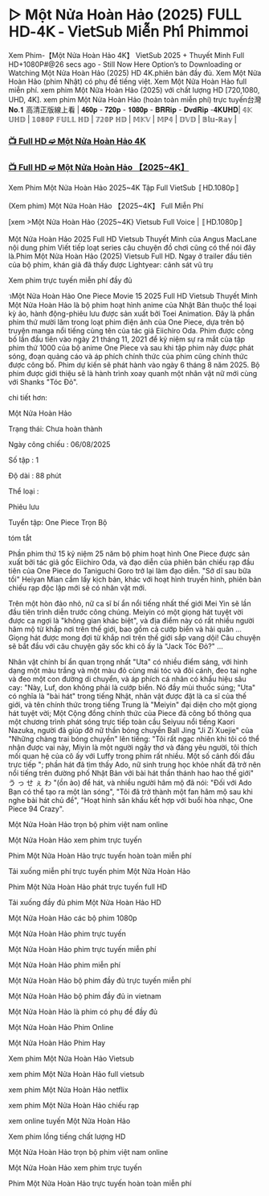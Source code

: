 # ▷ Một Nửa Hoàn Hảo (2025) 𝖥𝖴𝖫𝖫 𝖧𝖣-𝟦𝖪 - 𝖵𝗂𝖾𝗍𝖲𝗎𝖻 𝖬𝗂𝖾̂̃𝗇 𝖯𝗁𝗂́ 𝖯𝗁𝗂𝗆𝗆𝗈𝗂

Xem Phim-【Một Nửa Hoàn Hảo 4K】 VietSub 2025 + Thuyết Minh Full HD+1080P#@26 secs ago - Still Now Here Option’s to Downloading or Watching Một Nửa Hoàn Hảo (2025) HD 4K.phiên bản đầy đủ. Xem Một Nửa Hoàn Hảo (phim Nhật) có phụ đề tiếng việt. Xem Một Nửa Hoàn Hảo full miễn phí. xem phim Một Nửa Hoàn Hảo (2025) với chất lượng HD [720,1080, UHD, 4K]. xem phim Một Nửa Hoàn Hảo (hoàn toàn miễn phí) trực tuyến台灣 𝐍𝐨.𝟏 高清正版線上看 | 𝟒𝟔𝟎𝐩 - 𝟕𝟐𝟎𝐩 - 𝟏𝟎𝟖𝟎𝐩 - 𝐁𝐑𝐑𝐢𝐩 - 𝐃𝐯𝐝𝐑𝐢𝐩 -𝟒𝐊𝐔𝐇𝐃| 𝟜𝕂 𝕌ℍ𝔻 | 𝟙𝟘𝟠𝟘ℙ 𝔽𝕌𝕃𝕃 ℍ𝔻 | 𝟟𝟚𝟘ℙ ℍ𝔻 | 𝕄𝕂𝕍 | 𝕄ℙ𝟜 | 𝔻𝕍𝔻 | 𝔹𝕝𝕦-ℝ𝕒𝕪 |

### [📺 Full HD ➫️ Một Nửa Hoàn Hảo 4K](https://t.co/n0uXLCJ1BP)

### [📺 Full HD ➫️ Một Nửa Hoàn Hảo 【2025~4K】](https://t.co/n0uXLCJ1BP)

Xem Phim Một Nửa Hoàn Hảo 2025~4K Tập Full VietSub 〚HD.1080p〛

(Xem phim) Một Nửa Hoàn Hảo 【2025~4K】 Full Miễn Phí

[xem >Một Nửa Hoàn Hảo {2025~4K} Vietsub Full Voice | 〚HD.1080p〛

Một Nửa Hoàn Hảo 2025 Full HD Vietsub Thuyết Minh của Angus MacLane nội dung phim Viết tiếp loạt series câu chuyện đồ chơi cũng có thể nói đây là.Phim Một Nửa Hoàn Hảo (2025) Vietsub Full HD. Ngay ở trailer đầu tiên của bộ phim, khán giả đã thấy được Lightyear: cảnh sát vũ trụ

Xem phim trực tuyến miễn phí đầy đủ

วMột Nửa Hoàn Hảo One Piece Movie 15 2025 Full HD Vietsub Thuyết Minh Một Nửa Hoàn Hảo là bộ phim hoạt hình anime của Nhật Bản thuộc thể loại kỳ ảo, hành động-phiêu lưu được sản xuất bởi Toei Animation. Đây là phần phim thứ mười lăm trong loạt phim điện ảnh của One Piece, dựa trên bộ truyện manga nổi tiếng cùng tên của tác giả Eiichiro Oda. Phim được công bố lần đầu tiên vào ngày 21 tháng 11, 2021 để kỷ niệm sự ra mắt của tập phim thứ 1000 của bộ anime One Piece và sau khi tập phim này được phát sóng, đoạn quảng cáo và áp phích chính thức của phim cũng chính thức được công bố. Phim dự kiến sẽ phát hành vào ngày 6 tháng 8 năm 2025. Bộ phim được giới thiệu sẽ là hành trình xoay quanh một nhân vật nữ mới cùng với Shanks "Tóc Đỏ".

chi tiết hơn:

Một Nửa Hoàn Hảo

Trạng thái: Chưa hoàn thành

Ngày công chiếu : 06/08/2025

Số tập : 1

Độ dài : 88 phút

Thể loại :

Phiêu lưu

Tuyển tập: One Piece Trọn Bộ

tóm tắt

Phần phim thứ 15 kỷ niệm 25 năm bộ phim hoạt hình One Piece được sản xuất bởi tác giả gốc Eiichiro Oda, và đạo diễn của phiên bản chiếu rạp đầu tiên của One Piece do Taniguchi Goro trở lại làm đạo diễn. "Sở dĩ sau bữa tối" Heiyan Mian cầm lấy kịch bản, khác với hoạt hình truyền hình, phiên bản chiếu rạp độc lập mới sẽ có nhân vật mới.

Trên một hòn đảo nhỏ, nữ ca sĩ bí ẩn nổi tiếng nhất thế giới Mei Yin sẽ lần đầu tiên trình diễn trước công chúng. Meiyin có một giọng hát tuyệt vời được ca ngợi là "không gian khác biệt", và địa điểm này có rất nhiều người hâm mộ từ khắp nơi trên thế giới, bao gồm cả cướp biển và hải quân ... Giọng hát được mong đợi từ khắp nơi trên thế giới sắp vang dội! Câu chuyện sẽ bắt đầu với câu chuyện gây sốc khi cô ấy là "Jack Tóc Đỏ?" ...

Nhân vật chính bí ẩn quan trọng nhất "Uta" có nhiều điểm sáng, với hình dạng một màu trắng và một màu đỏ cùng mái tóc và đôi cánh, đeo tai nghe và đeo một con đường di chuyển, và áp phích cá nhân có khẩu hiệu sâu cay: "Này, Luf, don không phải là cướp biển. Nó đầy mùi thuốc súng; "Uta" có nghĩa là "bài hát" trong tiếng Nhật, nhân vật được đặt là ca sĩ của thế giới, và tên chính thức trong tiếng Trung là "Meiyin" đại diện cho một giọng hát tuyệt vời; Một Cộng đồng chính thức của Piece đã công bố thông qua một chương trình phát sóng trực tiếp toàn cầu Seiyuu nổi tiếng Kaori Nazuka, người đã giúp đỡ nữ thần bóng chuyền Ball Jing "Ji Zi Xuejie" của "Những chàng trai bóng chuyền" lên tiếng: "Tôi rất ngạc nhiên khi tôi có thể nhận được vai này, Miyin là một người ngây thơ và đáng yêu người, tôi thích mối quan hệ của cô ấy với Luffy trong phim rất nhiều. Một số cảnh đối đầu trực tiếp "; phần hát đã tìm thấy Ado, nữ sinh trung học khỏe nhất đã trở nên nổi tiếng trên đường phố Nhật Bản với bài hát thần thánh hao hao thế giới" う っ せ ぇ わ "(ồn ào) để hát, và nhiều người hâm mộ đã nói: "Đối với Ado Bạn có thể tạo ra một làn sóng", "Tôi đã trở thành một fan hâm mộ sau khi nghe bài hát chủ đề", "Hoạt hình sân khấu kết hợp với buổi hòa nhạc, One Piece 94 Crazy".

Một Nửa Hoàn Hảo trọn bộ phim việt nam online

Một Nửa Hoàn Hảo xem phim trực tuyến

Phim Một Nửa Hoàn Hảo trực tuyến hoàn toàn miễn phí

Tải xuống miễn phí trực tuyến phim Một Nửa Hoàn Hảo

Phim Một Nửa Hoàn Hảo phát trực tuyến full HD

Tải xuống đầy đủ phim Một Nửa Hoàn Hảo HD

Một Nửa Hoàn Hảo các bộ phim 1080p

Một Nửa Hoàn Hảo phim trực tuyến

Một Nửa Hoàn Hảo phim trực tuyến miễn phí

Một Nửa Hoàn Hảo phim miễn phí

Một Nửa Hoàn Hảo bộ phim đầy đủ trực tuyến miễn phí

Một Nửa Hoàn Hảo bộ phim đầy đủ in vietnam

Một Nửa Hoàn Hảo là phim có phụ đề đầy đủ

Một Nửa Hoàn Hảo Phim Online

Một Nửa Hoàn Hảo Phim Hay

Xem phim Một Nửa Hoàn Hảo Vietsub

xem phim Một Nửa Hoàn Hảo full vietsub

xem phim Một Nửa Hoàn Hảo netflix

xem phim Một Nửa Hoàn Hảo chiếu rạp

xem online tuyến Một Nửa Hoàn Hảo

Xem phim lồng tiếng chất lượng HD

Một Nửa Hoàn Hảo trọn bộ phim việt nam online

Một Nửa Hoàn Hảo xem phim trực tuyến

Phim Một Nửa Hoàn Hảo trực tuyến hoàn toàn miễn phí
